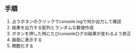## 手順
1. 占うボタンのクリックでconsole.logで何か出力して確認
2. 結果を出力する配列とランダムな数値作成
3. ボタンを押した時にたびconsoleログの結果が変わるよう修正
4. 画面に表示する
5. 関数化する